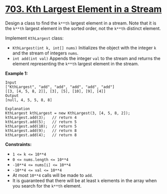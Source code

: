 # [703. Kth Largest Element in a Stream](https://leetcode.com/problems/kth-largest-element-in-a-stream/)

Design a class to find the `k**th` largest element in a stream. Note that it is the `k**th` largest element in the sorted order, not the `k**th` distinct element.

Implement `KthLargest` class:

- `KthLargest(int k, int[] nums)` Initializes the object with the integer `k` and the stream of integers `nums`.
- `int add(int val)` Appends the integer `val` to the stream and returns the element representing the `k**th` largest element in the stream.

**Example 1:**

    Input
    ["KthLargest", "add", "add", "add", "add", "add"]
    [[3, [4, 5, 8, 2]], [3], [5], [10], [9], [4]]
    Output
    [null, 4, 5, 5, 8, 8]

    Explanation
    KthLargest kthLargest = new KthLargest(3, [4, 5, 8, 2]);
    kthLargest.add(3);   // return 4
    kthLargest.add(5);   // return 5
    kthLargest.add(10);  // return 5
    kthLargest.add(9);   // return 8
    kthLargest.add(4);   // return 8

**Constraints:**

- `1 <= k <= 10**4`
- `0 <= nums.length <= 10**4`
- `-10**4 <= nums[i] <= 10**4`
- `-10**4 <= val <= 10**4`
- At most `10**4` calls will be made to `add`.
- It is guaranteed that there will be at least `k` elements in the array when you search for the `k**th` element.
